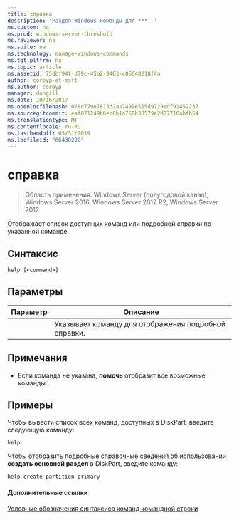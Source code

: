 ```yaml
---
title: справка
description: 'Раздел Windows команды для ***- '
ms.custom: na
ms.prod: windows-server-threshold
ms.reviewer: na
ms.suite: na
ms.technology: manage-windows-commands
ms.tgt_pltfrm: na
ms.topic: article
ms.assetid: 75dbf94f-d79c-45b2-9463-c06648218f4a
author: coreyp-at-msft
ms.author: coreyp
manager: dongill
ms.date: 10/16/2017
ms.openlocfilehash: 078c779e7813d2aa7499e515d9729edf92452237
ms.sourcegitcommit: eaf071249b6eb6b1a758b38579a2d87710abfb54
ms.translationtype: MT
ms.contentlocale: ru-RU
ms.lasthandoff: 05/31/2019
ms.locfileid: "66438200"
---
```

# <a name="help"></a>справка

>Область применения. Windows Server (полугодовой канал), Windows Server 2016, Windows Server 2012 R2, Windows Server 2012

Отображает список доступных команд или подробной справки по указанной команде.  
  
  
  
## <a name="syntax"></a>Синтаксис  
  
```  
help [<command>]  
```  
  
## <a name="parameters"></a>Параметры  
  
| Параметр |                              Описание                              |
|-----------|-----------------------------------------------------------------------|
| <command> | Указывает команду для отображения подробной справки. |
  
## <a name="remarks"></a>Примечания  
  
-   Если команда не указана, **помочь** отобразит все возможные команды.  
  
## <a name="BKMK_examples"></a>Примеры  
Чтобы вывести список всех команд, доступных в DiskPart, введите следующую команду:  
  
```  
help  
```  
  
Чтобы отобразить подробные справочные сведения об использовании **создать основной раздел** в DiskPart, введите команду:  
  
```  
help create partition primary  
```  
  
#### <a name="additional-references"></a>Дополнительные ссылки  
[Условные обозначения синтаксиса команд командной строки](command-line-syntax-key.md)  
  

  

